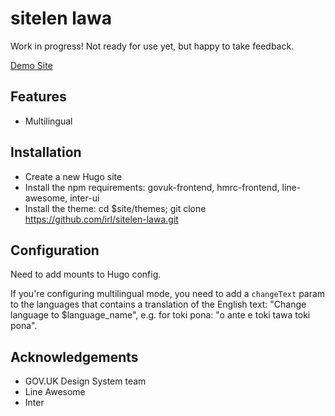 # sitelen lawa

Work in progress! Not ready for use yet, but happy to take feedback.

[Demo Site](https://irl.github.io/sitelen-lawa/)

## Features

* Multilingual

## Installation

* Create a new Hugo site
* Install the npm requirements: govuk-frontend, hmrc-frontend, line-awesome, inter-ui
* Install the theme: cd $site/themes; git clone https://github.com/irl/sitelen-lawa.git

## Configuration

Need to add mounts to Hugo config.

If you're configuring multilingual mode, you need to add a `changeText` param to the languages
that contains a translation of the English text: "Change language to $language_name", e.g.
for toki pona: "o ante e toki tawa toki pona".

## Acknowledgements

* GOV.UK Design System team
* Line Awesome
* Inter
